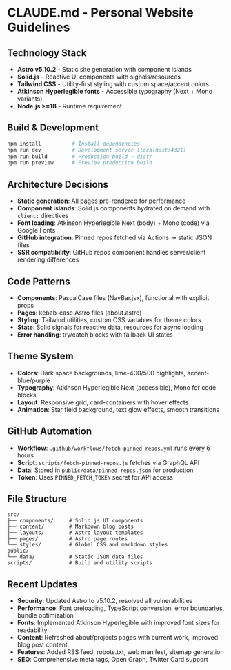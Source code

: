 # CLAUDE.md - Personal Website Guidelines

## Technology Stack
- **Astro v5.10.2** - Static site generation with component islands
- **Solid.js** - Reactive UI components with signals/resources  
- **Tailwind CSS** - Utility-first styling with custom space/accent colors
- **Atkinson Hyperlegible fonts** - Accessible typography (Next + Mono variants)
- **Node.js >=18** - Runtime requirement

## Build & Development
```bash
npm install          # Install dependencies
npm run dev          # Development server (localhost:4321)
npm run build        # Production build → dist/
npm run preview      # Preview production build
```

## Architecture Decisions
- **Static generation**: All pages pre-rendered for performance
- **Component islands**: Solid.js components hydrated on demand with `client:` directives
- **Font loading**: Atkinson Hyperlegible Next (body) + Mono (code) via Google Fonts
- **GitHub integration**: Pinned repos fetched via Actions → static JSON files
- **SSR compatibility**: GitHub repos component handles server/client rendering differences

## Code Patterns
- **Components**: PascalCase files (NavBar.jsx), functional with explicit props
- **Pages**: kebab-case Astro files (about.astro) 
- **Styling**: Tailwind utilities, custom CSS variables for theme colors
- **State**: Solid signals for reactive data, resources for async loading
- **Error handling**: try/catch blocks with fallback UI states

## Theme System
- **Colors**: Dark space backgrounds, lime-400/500 highlights, accent-blue/purple
- **Typography**: Atkinson Hyperlegible Next (accessible), Mono for code blocks
- **Layout**: Responsive grid, card-containers with hover effects
- **Animation**: Star field background, text glow effects, smooth transitions

## GitHub Automation
- **Workflow**: `.github/workflows/fetch-pinned-repos.yml` runs every 6 hours
- **Script**: `scripts/fetch-pinned-repos.js` fetches via GraphQL API
- **Data**: Stored in `public/data/pinned-repos.json` for production
- **Token**: Uses `PINNED_FETCH_TOKEN` secret for API access

## File Structure
```
src/
├── components/     # Solid.js UI components
├── content/        # Markdown blog posts
├── layouts/        # Astro layout templates  
├── pages/          # Astro page routes
└── styles/         # Global CSS and markdown styles
public/
└── data/           # Static JSON data files
scripts/            # Build and utility scripts
```

## Recent Updates
- **Security**: Updated Astro to v5.10.2, resolved all vulnerabilities
- **Performance**: Font preloading, TypeScript conversion, error boundaries, bundle optimization
- **Fonts**: Implemented Atkinson Hyperlegible with improved font sizes for readability
- **Content**: Refreshed about/projects pages with current work, improved blog post content
- **Features**: Added RSS feed, robots.txt, web manifest, sitemap generation
- **SEO**: Comprehensive meta tags, Open Graph, Twitter Card support